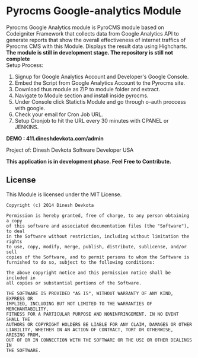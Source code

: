 # Pyrocms Google-analytics Module

Pyrocms Google Analytics module is PyroCMS module  based on Codeigniter Framework that collects data from Google Analytics API to generate reports that show the overall effectiveness of internet traffics of Pyrocms CMS with this Module.
Displays the result data using Highcharts. 
<br/><strong>The module is still in development stage. The repository is still not complete</strong><br/>
Setup Process:

1. Signup for Google Analytics Account and Developer's Google Console.
2. Embed the Script from Google Analytics Account to the Pyrocms site.
1. Download thus module as ZIP to module folder and extract.
2. Navigate to Module section and install inside pyrocms.
3. Under Console click Statictis Module and go through o-auth proccess with google.
4. Check your email for Cron Job URL.
5. Setup Cronjob to hit the URL every 30 minutes with CPANEL or JENKINS.

<strong>DEMO : 411.dineshdevkota.com/admin</strong>

Project of:
Dinesh Devkota
Software Developer
USA

<strong>This application is in development phase. Feel Free to Contribute.</strong>

## License
This Module is licensed under the MIT License.
```
Copyright (c) 2014 Dinesh Devkota

Permission is hereby granted, free of charge, to any person obtaining a copy
of this software and associated documentation files (the "Software"), to deal
in the Software without restriction, including without limitation the rights
to use, copy, modify, merge, publish, distribute, sublicense, and/or sell
copies of the Software, and to permit persons to whom the Software is
furnished to do so, subject to the following conditions:

The above copyright notice and this permission notice shall be included in
all copies or substantial portions of the Software.

THE SOFTWARE IS PROVIDED "AS IS", WITHOUT WARRANTY OF ANY KIND, EXPRESS OR
IMPLIED, INCLUDING BUT NOT LIMITED TO THE WARRANTIES OF MERCHANTABILITY,
FITNESS FOR A PARTICULAR PURPOSE AND NONINFRINGEMENT. IN NO EVENT SHALL THE
AUTHORS OR COPYRIGHT HOLDERS BE LIABLE FOR ANY CLAIM, DAMAGES OR OTHER
LIABILITY, WHETHER IN AN ACTION OF CONTRACT, TORT OR OTHERWISE, ARISING FROM,
OUT OF OR IN CONNECTION WITH THE SOFTWARE OR THE USE OR OTHER DEALINGS IN
THE SOFTWARE.
```


